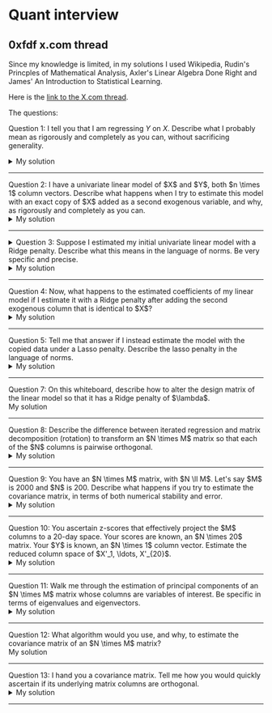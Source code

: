# Quant interview

## 0xfdf x.com thread

Since my knowledge is limited, in my solutions I used Wikipedia, Rudin's Princples of Mathematical Analysis, Axler's Linear Algebra Done Right and James' An Introduction to Statistical Learning. 

Here is the [link to the X.com thread](https://x.com/0xfdf/status/1815166904010506620). 

The questions:

Question 1: I tell you that I am regressing $Y$ on $X$. Describe what I probably mean as rigorously and completely as you can, without sacrificing generality.

<details>
  <summary>My solution</summary>

*General linear model* or *generalized multivariate regression* (not: multiple linear regression) is a compact way of expressing many *multiple linear regressions* at the same time. So we can simply analyze the case of a multiple linear regression: one-dimensional response variable $Y$ and multidimensional predictor $X$.

I assume 
$X \in \mathbf{R}^{n\times p}$ and
$Y \in \mathbf{R}^{n\times 1}$
where $n$ is the number of observations and $p < n$ is the number of coefficients used for estimations.

- $Y$ is the dependent variable or response 
- $X$ is the independent variable or predictor or feature

$$
  \begin{bmatrix}
  y_1\\
  y_2\\
  \vdots\\
  y_n
  \end{bmatrix}

  = 

  \begin{bmatrix}
  x_{1, 1} & x_{1, 2} & \ldots & x_{1, p} \\
  x_{2, 1} & \ddots & & \\  
  \vdots & & & \\
  x_{n, 1} & \ldots & & x_{n, p}\\
  \end{bmatrix}

  \begin{bmatrix}
  b_1\\
  b_2\\
  \vdots\\
  b_p
  \end{bmatrix}

  + 

  \begin{bmatrix}
  e_1\\
  e_2\\
  \vdots\\
  e_n
  \end{bmatrix}
$$

so in matrix form: $Y = X \beta + e$. The *Ordinary Least Squares* method wishes to find parameters $\beta = (\beta_{1}, \beta_{2} \ldots \beta_{p})^T$ that minimize the norm of the vector of residuals $e = (e_1, \ldots e_n)^T$.

So again, formally problem of regression is 

$$
\min_{\beta \in \mathbf{R}^p}{e^Te} = \min_{\beta \in \mathbf{R}^p}{e_1 ^ 2 + \ldots e_n ^ 2}
$$

where $e = Y - X\beta$. Let's examine the quantity $e^Te$:

$$
\begin{aligned}
e^Te &= (Y - X\beta)^T(Y - X\beta) \\ 
     &= (Y^T - (X\beta)^T)(Y- X\beta)) \\
     &= (Y^T - \beta ^ T X^T)(Y- X\beta)) \\
     &= Y^T Y - Y^T X \beta - \beta^T X^T Y  + \beta ^ T X^T X \beta 
\end{aligned}
$$

The optimum is a solution of 

$$
\begin{aligned}
0 = \frac{\partial (e^Te)}{\partial \beta} &= \frac{\partial (Y^T Y - Y^T X \beta - \beta^T X^T Y  + \beta ^ T X^T X \beta)} {\partial\beta} \\
                            &= -\frac{\partial (Y^T X \beta)}{\partial\beta} - \frac{\partial(\beta^T X^T Y )}{\partial\beta} + \frac{\partial(\beta ^ T X^T X \beta)}{\partial\beta} \\
                            &= -2X^TY+2X^TX\beta
\end{aligned}
$$

Hence $\hat{\beta} = (X^TX)^{-1} X^TY$. Now does $\hat{\beta}$ achieve the minimum or maximum? Since $e^Te = \sum_{i=1}^{n} e_i^2 \geq 0, \hat{\beta}$ *minimizes* the sum of squared residuals (squared $e_i$-s.). I think this gives us a hint why we can't do regression on complex variables (since $e^Te$ could be negative.) 

Now why $\frac{\partial Y^TX\beta}{\partial \beta} = \frac{\partial \beta^T X^T Y}{\partial \beta} = X^TY$? And what about the other term?

- First, we have to explicitly say that we are using the *denominator notation*. One of the differences compared to *numerator notation* can be seen in a case where $y \in \mathbf{R}, X \in \mathbf{R}^{p \times q}$ (so $X$ has $p$ rows and $q$ columns, and $\frac{\partial y}{\partial X} \in \mathbf{R}^{q \times p}$ with denominator notation).

  - So for example:

    - Denominator notation:

      $$
      \begin{aligned}
      \frac{\partial y}{\partial X} &= 
        \begin{bmatrix}
        \frac{\partial y}{\partial X_{1, 1}} & \frac{\partial y}{\partial X_{2, 1}} & \ldots & \frac{\partial y}{\partial X_{p, 1}} \\
        \frac{\partial y}{\partial X_{2, 1}} & \ddots & & \\  
        \vdots & & & \\
        \frac{\partial y}{\partial X_{1, q}} & \ldots & & \frac{\partial y}{\partial X_{q, p}}\\
        \end{bmatrix}
      \end{aligned}
      $$


    - Numerator notation:

      $$
      \begin{aligned}
      \frac{\partial y}{\partial X} &= 
        \begin{bmatrix}
        \frac{\partial y}{\partial X_{1, 1}} & \frac{\partial y}{\partial X_{1, 2}} & \ldots & \frac{\partial y}{\partial X_{1, p}} \\
        \frac{\partial y}{\partial X_{2, 1}} & \ddots & & \\  
        \vdots & & & \\
        \frac{\partial y}{\partial X_{q, 1}} & \ldots & & \frac{\partial y}{\partial X_{p, q}}\\
        \end{bmatrix}
      \end{aligned}
      $$

  - Put simply, $\text{numerator notation of M} = \text{(denominator notation of M)}^T$
  - Hence numerator notation can be seen as more intuitive (I have no idea why denominator notation was used here in Wikipedia)

- Second, we can use the definition of differentiation of a matrix. 
  - **Definition:** *[p.211 Rudin, 2024]*. Consider an open subset $E \subset \mathbf{R}^m, f : E \to \mathbf{R}^n$. $A \in \mathbf{R}^{m \times n}$ is said to be the derivative of $f$ at point $x \in \mathbf{R}^m$ iff $$ \lim_{h \to 0}{\frac{|f(x + h) - f(x) - Ah|}{|h|}} = 0\\ $$ We denote that fact with $$ f^{\prime}(x) = A $$ Of course $h \in \mathbf{R}^m$.
    - Rudin uses the numerator notation.
  - In the following remark, it is proved that $A = A^\prime (x) (= \frac{\partial (Ax)}{\partial x})$ using the fact that $A$ is a linear transformation: $$ \begin{aligned} \lim_{h \to 0}{\frac{|A(x + h) - A(x) - A(h)|}{|h|}} &= \lim_{h \to 0}{\frac{|A(x) + A(h) - A(x) - A(h)|}{|h|}} = 0 \end{aligned} $$ We have to note that the definition of $A$ as a matrix of real numbers and of $A$ as a linear transformation $A : \mathbf{R^m} \to \mathbf{R^n}$ is used here interchangeably and I have no idea if that is valid or problematic.
- Finally, if in the numerator notation $\frac{\partial (Ax)}{\partial x} = A$, then in the denominator notation $\frac{\partial (Ax)}{\partial x} = A^T$, we can conclude that in denominator notation (one used in Wikipedia's page on Multiple Linear Regression):
  - $\frac{\partial( Y^TX\beta)}{\partial \beta} = (Y^TX)^T = X^T (Y^T)^T = X^TY$, and similarly for the other term. 
    - **Remark:** Here we used the fact that if $A, B$ are matrices such that $AB$ makes sense, $(AB)^T = B^T A^T$. Let's prove it:
      - Instead of direct computation, we could use the fact that $A, B$ are just matrices of some actual linear transformations $X \in \mathcal{L}(V, W), Y \in \mathcal{L}(W, U)$, i.e. $\mathcal{M}(X) = A, \mathcal{M}(Y) = B$. (the L notation represents the space of all linear transformations between two vector spaces.)
      - From Axler's LADR (and following his notation): $$\mathcal{M}(S^{\prime}) = \mathcal{M}(S)^T$$ for all linear transformations $S$. $S^{\prime}$ denotes the dual transformation to $S$; $S^{\prime}(\psi) = \psi \circ S, \psi \in \mathcal{L}(V, F)$. We write $V^{\prime} = \mathcal{L}(V, F)$, which is the *Dual Space* of so called *linear functionals* with regards to vector space $S$.
      - In this spirit, the dual to the composition of two linear transformations $X, Y$, for all linear functionals $\psi \in \mathcal{L}(U^{\prime}, V^{\prime})$ is $(XY)^{\prime} (\psi) = \psi \circ (XY) = (\psi \circ X) \circ Y  = Y ^ {\prime} (\psi \circ X) = (Y ^ {\prime} X ^ {\prime}) (\psi)$.
      - We can represent this fact using matrix notation of these transformations: $$\begin{aligned} (AB)^T &= (\mathcal{M}(XY))^T = \mathcal{M}((XY)^{\prime}) = \mathcal{M}(Y^{\prime} X ^ {\prime}) = \mathcal{M}(Y ^ {\prime}) \mathcal{M}(X ^ {\prime}) \\ &= (\mathcal{M}(Y))^T (\mathcal{M}(X))^T = B^T A^T \end{aligned}$$
      - Note: in between the lines we use the fact that $S \in \mathcal{L}(V, W) \implies S^{\prime} \in \mathcal{L}(W^{\prime}, V^{\prime})$ 

Let's analyze the second term, $\frac{\partial(\beta ^ T X^T X \beta)}{\partial\beta}$:
- Rudin 2024 proved the chain rule for $f : \mathbf{R}^m \to \mathbf{R}^n, g : \mathbf{R}^n \to \mathbf{R}^k$, with appropriate conditions similar to the original derivative definition displayed above. 
- Let $f(t) = t ^ T t, \space g(t) = X t$ with $f : \mathbf{R}^{n \times 1} \to \mathbf{R}^{1 \times 1}, g : \mathbf{R}^{n \times 1} \to \mathbf{R}^{n \times 1}$ so $t \in \mathbf{R}^{n \times 1}$
- We have $$\begin{aligned} \frac{\partial(\beta ^ T X^T X \beta)}{\partial\beta} = \frac{\partial(f(g(\beta)))}{\partial\beta} &= \frac{\partial(f(g(\beta)))}{\partial (g(\beta))} \frac{\partial(g(\beta))}{\partial\beta} \\ &= \ldots  \end{aligned}$$
- I dropped this path since there is an easier one:
  - Due to [mse](https://math.stackexchange.com/a/189436).
  - Let $Q(x) = x^T A x$ for some matrix $A$. (note that $Q(x)$ is a scalar.)
  - $Q(x+h)-Q(x) = (x+h)^T A (x+h) - x^T A x = x^TAx + x^TAh + h^TAx + h^TAx + h^TAh - x^TAx$ so after simplyfing we get $Q(x+h) - Q(x) = x^TAh + h^TAx + Q(h) = x^TAh + x^TA^Th + Q(h) \approx x^T(A+ A^T)h$ hence $\frac{\partial Q(x)}{\partial x} = x^T(A+A^T)$.
  - Since $X^TX$ is symmetric we have $\frac{\partial(\beta ^ T X^T X \beta)}{\partial\beta} = \beta^T (X^TX + XX^T) = 2 \beta^T (X^TX)$ and in denominator layout notation: $\frac{\partial(\beta ^ T X^T X \beta)}{\partial\beta} = (2 \beta^T (X^TX)) ^ T = 2 (X^TX) \beta$. 

</details>
<hr>
Question 2: I have a univariate linear model of $X$ and $Y$, both $n \times 1$ column vectors. Describe what happens when I try to estimate this model with an exact copy of $X$ added as a second exogenous variable, and why, as rigorously and completely as you can.
<details>
  <summary>My solution</summary>
</details>
<hr>
<details>
  <summary>Question 3: Suppose I estimated my initial univariate linear model with a Ridge penalty. Describe what this means in the language of norms. Be very specific and precise.</summary>
</details>
<details>
  <summary>My solution</summary>
</details>
<hr>
  <summary>Question 4: Now, what happens to the estimated coefficients of my linear model if I estimate it with a Ridge penalty after adding the second exogenous column that is identical to $X$?</summary>
<details>
  <summary>My solution</summary>
</details>
<hr>
  <summary>Question 5: Tell me that answer if I instead estimate the model with the copied data under a Lasso penalty. Describe the lasso penalty in the language of norms.</summary>
</details>
</details>
<details>
  <summary>My solution</summary>
</details>
<hr>
  <summary>Question 7: On this whiteboard, describe how to alter the design matrix of the linear model so that it has a Ridge penalty of $\lambda$.</summary>
</details>
  <summary>My solution</summary>
</details>
<hr>
  <summary>Question 8: Describe the difference between iterated regression and matrix decomposition (rotation) to transform an $N \times M$ matrix so that each of the $N$ columns is pairwise orthogonal.</summary>
<details>
  <summary>My solution</summary>
</details>
<hr>
  <summary>Question 9: You have an $N \times M$ matrix, with $N \ll M$. Let's say $M$ is 2000 and $N$ is 200. Describe what happens if you try to estimate the covariance matrix, in terms of both numerical stability and error.</summary>
<details>
  <summary>My solution</summary>
</details>
<hr>
  <summary>Question 10: You ascertain z-scores that effectively project the $M$ columns to a 20-day space. Your scores are known, an $N \times 20$ matrix. Your $Y$ is known, an $N \times 1$ column vector. Estimate the reduced column space of $X'_1, \ldots, X'_{20}$.</summary>
<details>
  <summary>My solution</summary>
</details>
<hr>
  <summary>Question 11: Walk me through the estimation of principal components of an $N \times M$ matrix whose columns are variables of interest. Be specific in terms of eigenvalues and eigenvectors.</summary>
<details>
  <summary>My solution</summary>
</details>
<hr>
  <summary>Question 12: What algorithm would you use, and why, to estimate the covariance matrix of an $N \times M$ matrix?</summary>
</details>
  <summary>My solution</summary>
</details>
<hr>
  <summary>Question 13: I hand you a covariance matrix. Tell me how you would quickly ascertain if its underlying matrix columns are orthogonal.</summary>
<details>
  <summary>My solution</summary>
</details>
<hr>